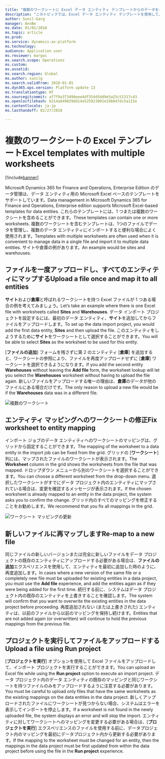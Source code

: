 ```yaml
---
title: "複数のワークシートに Excel データ エンティティ テンプレートからのデータをインポートします。"
description: "このトピックでは、Excel データ エンティティ テンプレートを使用して、Microsoft Dynamics 365 for Finance and Operations, Enterprise Edition にデータをインポートする方法について説明します。"
author: Sunil-Garg
manager: AnnBe
ms.date: 01/01/2018
ms.topic: article
ms.prod: 
ms.service: dynamics-ax-platform
ms.technology: 
audience: Application user
ms.reviewer: margoc
ms.search.scope: Operations
ms.custom: 
ms.assetid: 
ms.search.region: Global
ms.author: sunilg
ms.search.validFrom: 2018-01-01
ms.dyn365.ops.version: Platform update 13
ms.translationtype: HT
ms.sourcegitcommit: af7f9a373496eee4df354d5dd9e5a25c51317c43
ms.openlocfilehash: b314a649829dd14a525923802e19b847dc5a115e
ms.contentlocale: ja-jp
ms.lasthandoff: 02/27/2018

---
```


# <a name="excel-templates-with-multiple-worksheets"></a><span data-ttu-id="2ae1a-103">複数のワークシートの Excel テンプレート</span><span class="sxs-lookup"><span data-stu-id="2ae1a-103">Excel templates with multiple worksheets</span></span>

[!include[banner](../includes/banner.md)]

<span data-ttu-id="2ae1a-104">Microsoft Dynamics 365 for Finance and Operations, Enterprise Edition のデータ管理は、データ エンティティ用の Microsoft Excel ベースのテンプレートをサポートしています。</span><span class="sxs-lookup"><span data-stu-id="2ae1a-104">Data management in Microsoft Dynamics 365 for Finance and Operations, Enterprise edition supports Microsoft Excel-based templates for data entities.</span></span> <span data-ttu-id="2ae1a-105">これらのテンプレートには、1 つまたは複数のワークシートを含めることができます。</span><span class="sxs-lookup"><span data-stu-id="2ae1a-105">These templates can contain one or more worksheets.</span></span> <span data-ttu-id="2ae1a-106">複数のワークシートを含むテンプレートは、1つのファイルでデータを管理し、複数のデータ エンティティにインポートすると便利な場合によく使用されます。</span><span class="sxs-lookup"><span data-stu-id="2ae1a-106">Templates with multiple worksheets are often used when it is convenient to manage data in a single file and import it to multiple data entities.</span></span> <span data-ttu-id="2ae1a-107">サイトや倉庫の例があります。</span><span class="sxs-lookup"><span data-stu-id="2ae1a-107">An example would be sites and warehouses.</span></span>

## <a name="upload-a-file-once-and-map-it-to-all-entities"></a><span data-ttu-id="2ae1a-108">ファイルを一度アップロードし、すべてのエンティティにマップする</span><span class="sxs-lookup"><span data-stu-id="2ae1a-108">Upload a file once and map it to all entities</span></span>
<span data-ttu-id="2ae1a-109">**サイト**および**倉庫**と呼ばれるワークシートを持つ Excel ファイルが 1 つある場合の例を考えてみましょう。</span><span class="sxs-lookup"><span data-stu-id="2ae1a-109">Let’s take an example where there is one Excel file with worksheets called **Sites** and **Warehouses**.</span></span> <span data-ttu-id="2ae1a-110">データ インポート プロジェクトを設定するには、最初のデータ エンティティ、**サイト**を追加してからファイルをアップロードします。</span><span class="sxs-lookup"><span data-stu-id="2ae1a-110">To set up the data import project, you would add the first data entity, **Sites** and then upload the file.</span></span> <span data-ttu-id="2ae1a-111">このエンティティをしようするために**サイト**をワークシートとして選択することができます。</span><span class="sxs-lookup"><span data-stu-id="2ae1a-111">You will be able to select **Sites** as the worksheet to be used for this entity.</span></span>

<span data-ttu-id="2ae1a-112">[**ファイルの追加**] フォームを残さずに第 2 のエンティティ [**倉庫**] を追加すると、ワークシートの参照により、ファイルを再度アップロードせずに [**倉庫**] ワークシートを選択できるようになります。</span><span class="sxs-lookup"><span data-stu-id="2ae1a-112">If you add the second entity **Warehouses** without leaving the **Add file** form, the worksheet lookup will let you select the **Warehouses** worksheet without having to upload the file again.</span></span> <span data-ttu-id="2ae1a-113">新しいファイルをアップロードする唯一の理由は、**倉庫**のデータが他のファイルにある場合だけです。</span><span class="sxs-lookup"><span data-stu-id="2ae1a-113">The only reason to upload a new file would be if the **Warehouses** data was in a different file.</span></span>

![複数のワークシート](./media/AddFileMultipleWorkSheets.png) 

## <a name="fix-worksheet-to-entity-mapping"></a><span data-ttu-id="2ae1a-115">エンティティ マッピングへのワークシートの修正</span><span class="sxs-lookup"><span data-stu-id="2ae1a-115">Fix worksheet to entity mapping</span></span>

<span data-ttu-id="2ae1a-116">インポート ジョブのデータ エンティティへのワークシートのマッピングは、グリッドから固定することができます。</span><span class="sxs-lookup"><span data-stu-id="2ae1a-116">The mapping of the worksheet to a data entity in the import job can be fixed from the grid.</span></span> <span data-ttu-id="2ae1a-117">グリッドの [**ワークシート**] 列には、マップされたファイルのワークシートが表示されます。</span><span class="sxs-lookup"><span data-stu-id="2ae1a-117">The **Worksheet** column in the grid shows the worksheets from the file that was mapped.</span></span> <span data-ttu-id="2ae1a-118">ドロップダウン メニューから別のワークシートを選択することができます。</span><span class="sxs-lookup"><span data-stu-id="2ae1a-118">You can choose a different worksheet from the drop-down menu.</span></span> <span data-ttu-id="2ae1a-119">選択したワークシートがすでにデータ プロジェクト内のエンティティにマップされている場合は、変更を確認するメッセージが表示されます。</span><span class="sxs-lookup"><span data-stu-id="2ae1a-119">If the chosen worksheet is already mapped to an entity in the data project, the system asks you to confirm the change.</span></span> <span data-ttu-id="2ae1a-120">グリッド内のすべてのマッピングを修正することをお勧めします。</span><span class="sxs-lookup"><span data-stu-id="2ae1a-120">We recommend that you fix all mappings in the grid.</span></span>

![ワークシート マッピングの更新](./media/UpdateMappings.png)

## <a name="re-map-to-a-new-file"></a><span data-ttu-id="2ae1a-122">新しいファイルに再マップします</span><span class="sxs-lookup"><span data-stu-id="2ae1a-122">Re-map to a new file</span></span>

<span data-ttu-id="2ae1a-123">同じファイルの新しいバージョンまたは完全に新しいファイルをデータ プロジェクトの既存のエンティティにアップロードする必要がある場合は、**ファイルの追加**エクスペリエンスを使用して、エンティティを最初に追加した時のように、再度追加します。</span><span class="sxs-lookup"><span data-stu-id="2ae1a-123">In cases where a new version of the same file or a completely new file must be uploaded for existing entities in a data project, you must use the **Add file** experience, and add the entities again as if they were being added for the first time.</span></span> <span data-ttu-id="2ae1a-124">続行する前に、システムはデータ プロジェクト内の既存のエンティティを上書きすることを確認します。</span><span class="sxs-lookup"><span data-stu-id="2ae1a-124">The system will confirm that you want to overwrite the existing entities in the data project before proceeding.</span></span> <span data-ttu-id="2ae1a-125">再度追加されない (または上書きされた) エンティティは、以前のファイルから以前のマッピングを保持し続けます。</span><span class="sxs-lookup"><span data-stu-id="2ae1a-125">Entities that are not added again (or overwritten) will continue to hold the previous mappings from the previous file.</span></span>

## <a name="upload-a-file-using-run-project"></a><span data-ttu-id="2ae1a-126">プロジェクトを実行してファイルをアップロードする</span><span class="sxs-lookup"><span data-stu-id="2ae1a-126">Upload a file using Run project</span></span>

<span data-ttu-id="2ae1a-127">[**プロジェクトを実行**] オプションを使用して Excel ファイルをアップロードして、インポート プロジェクトを実行することができます。</span><span class="sxs-lookup"><span data-stu-id="2ae1a-127">You can upload an Excel file while using the **Run project** option to execute an import project.</span></span> <span data-ttu-id="2ae1a-128">データ プロジェクト内のデータ エンティティの既存のマッピングと同じワークシートを持つファイルのみをアップロードするように注意する必要があります。</span><span class="sxs-lookup"><span data-stu-id="2ae1a-128">You must be careful to upload only files that have the same worksheets as the existing mappings on the data entities in the data project.</span></span> <span data-ttu-id="2ae1a-129">新しくアップロードされたファイルにワークシートが見つからない場合、システムはエラーを表示してインポートを停止します。</span><span class="sxs-lookup"><span data-stu-id="2ae1a-129">If a worksheet is not found in the newly uploaded file, the system displays an error and will stop the import.</span></span> <span data-ttu-id="2ae1a-130">エンティティに対してワークシートへのマッピングを変更する必要がある場合は、[**プロジェクトを実行**] エクスペリエンスのファイルを使用する前に、データプロジェクト内のマッピングを最初にデータプロジェクト内から更新する必要があります。</span><span class="sxs-lookup"><span data-stu-id="2ae1a-130">If the mapping to the worksheet must be changed for an entity, then the mappings in the data project must be first updated from within the data project before using the file in the **Run project** experience.</span></span>



